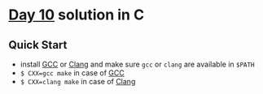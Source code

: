 # [Day 10](https://adventofcode.com/2020/day/10) solution in C

## Quick Start

- install [GCC] or [Clang] and make sure `gcc` or `clang`
are available in `$PATH`
- `$ CXX=gcc make` in case of [GCC]
- `$ CXX=clang make` in case of [Clang]


[GCC]: https://gcc.gnu.org/
[Clang]: https://clang.llvm.org/

